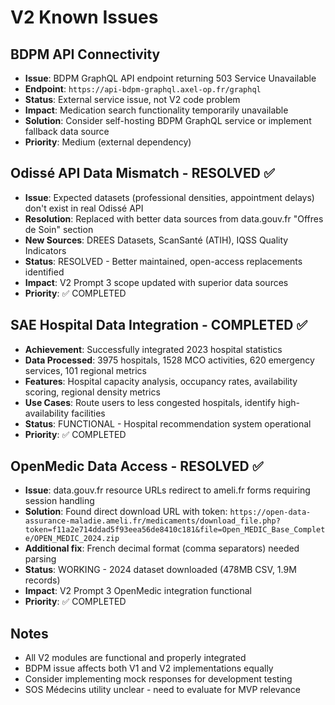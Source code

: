 # V2 Known Issues

## BDPM API Connectivity
- **Issue**: BDPM GraphQL API endpoint returning 503 Service Unavailable
- **Endpoint**: `https://api-bdpm-graphql.axel-op.fr/graphql`
- **Status**: External service issue, not V2 code problem
- **Impact**: Medication search functionality temporarily unavailable
- **Solution**: Consider self-hosting BDPM GraphQL service or implement fallback data source
- **Priority**: Medium (external dependency)

## Odissé API Data Mismatch - RESOLVED ✅ 
- **Issue**: Expected datasets (professional densities, appointment delays) don't exist in real Odissé API
- **Resolution**: Replaced with better data sources from data.gouv.fr "Offres de Soin" section
- **New Sources**: DREES Datasets, ScanSanté (ATIH), IQSS Quality Indicators
- **Status**: RESOLVED - Better maintained, open-access replacements identified
- **Impact**: V2 Prompt 3 scope updated with superior data sources
- **Priority**: ✅ COMPLETED

## SAE Hospital Data Integration - COMPLETED ✅
- **Achievement**: Successfully integrated 2023 hospital statistics
- **Data Processed**: 3975 hospitals, 1528 MCO activities, 620 emergency services, 101 regional metrics
- **Features**: Hospital capacity analysis, occupancy rates, availability scoring, regional density metrics
- **Use Cases**: Route users to less congested hospitals, identify high-availability facilities
- **Status**: FUNCTIONAL - Hospital recommendation system operational
- **Priority**: ✅ COMPLETED

## OpenMedic Data Access - RESOLVED ✅
- **Issue**: data.gouv.fr resource URLs redirect to ameli.fr forms requiring session handling
- **Solution**: Found direct download URL with token: `https://open-data-assurance-maladie.ameli.fr/medicaments/download_file.php?token=f11a2e714ddad5f93eea56de8410c181&file=Open_MEDIC_Base_Complete/OPEN_MEDIC_2024.zip`
- **Additional fix**: French decimal format (comma separators) needed parsing
- **Status**: WORKING - 2024 dataset downloaded (478MB CSV, 1.9M records)
- **Impact**: V2 Prompt 3 OpenMedic integration functional
- **Priority**: ✅ COMPLETED

## Notes
- All V2 modules are functional and properly integrated
- BDPM issue affects both V1 and V2 implementations equally
- Consider implementing mock responses for development testing
- SOS Médecins utility unclear - need to evaluate for MVP relevance
